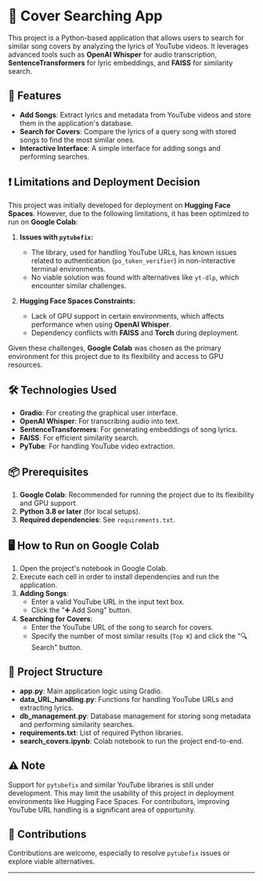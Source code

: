 # 🎵 Cover Searching App

This project is a Python-based application that allows users to search for similar song covers by analyzing the lyrics of YouTube videos. It leverages advanced tools such as **OpenAI Whisper** for audio transcription, **SentenceTransformers** for lyric embeddings, and **FAISS** for similarity search.

## 🚀 Features

- **Add Songs**: Extract lyrics and metadata from YouTube videos and store them in the application's database.  
- **Search for Covers**: Compare the lyrics of a query song with stored songs to find the most similar ones.  
- **Interactive Interface**: A simple interface for adding songs and performing searches.  

## ❗ Limitations and Deployment Decision

This project was initially developed for deployment on **Hugging Face Spaces**. However, due to the following limitations, it has been optimized to run on **Google Colab**:

1. **Issues with `pytubefix`:**
   - The library, used for handling YouTube URLs, has known issues related to authentication (`po_token_verifier`) in non-interactive terminal environments.
   - No viable solution was found with alternatives like `yt-dlp`, which encounter similar challenges.

2. **Hugging Face Spaces Constraints:**
   - Lack of GPU support in certain environments, which affects performance when using **OpenAI Whisper**.
   - Dependency conflicts with **FAISS** and **Torch** during deployment.

Given these challenges, **Google Colab** was chosen as the primary environment for this project due to its flexibility and access to GPU resources.

## 🛠️ Technologies Used

- **Gradio**: For creating the graphical user interface.  
- **OpenAI Whisper**: For transcribing audio into text.  
- **SentenceTransformers**: For generating embeddings of song lyrics.  
- **FAISS**: For efficient similarity search.  
- **PyTube**: For handling YouTube video extraction.  

## 📦 Prerequisites

1. **Google Colab**: Recommended for running the project due to its flexibility and GPU support.  
2. **Python 3.8 or later** (for local setups).  
3. **Required dependencies**: See `requirements.txt`.  

## 🖥️ How to Run on Google Colab

1. Open the project's notebook in Google Colab.  
2. Execute each cell in order to install dependencies and run the application.  
3. **Adding Songs**:  
   - Enter a valid YouTube URL in the input text box.  
   - Click the "➕ Add Song" button.  
4. **Searching for Covers**:  
   - Enter the YouTube URL of the song to search for covers.  
   - Specify the number of most similar results (`Top K`) and click the "🔍 Search" button.  

## 📑 Project Structure

- **app.py**: Main application logic using Gradio.  
- **data_URL_handling.py**: Functions for handling YouTube URLs and extracting lyrics.  
- **db_management.py**: Database management for storing song metadata and performing similarity searches.  
- **requirements.txt**: List of required Python libraries.  
- **search_covers.ipynb**: Colab notebook to run the project end-to-end.  

## ⚠️ Note

Support for `pytubefix` and similar YouTube libraries is still under development. This may limit the usability of this project in deployment environments like Hugging Face Spaces. For contributors, improving YouTube URL handling is a significant area of opportunity.  

## 🤝 Contributions

Contributions are welcome, especially to resolve `pytubefix` issues or explore viable alternatives.  

--- 
